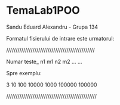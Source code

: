 # TemaLab1POO
Sandu Eduard Alexandru - Grupa 134

Formatul fisierului de intrare este urmatorul:

///////////////////////////////////////////////

Numar teste_
n1 m1
n2 m2
...
...

Spre exemplu:

3
10 100
10000 1000
100000 100000

////////////////////////////////////////////////
